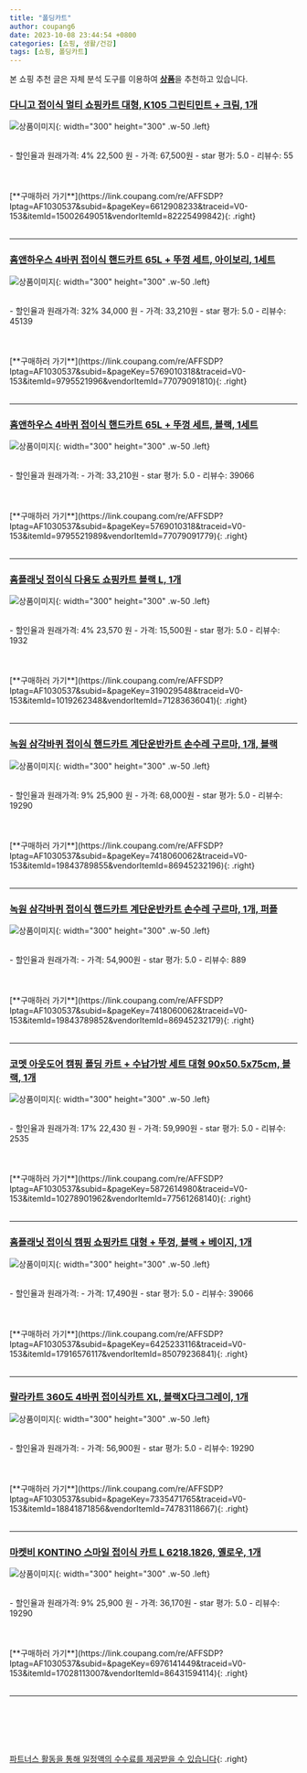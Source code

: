 ```yaml
---
title: "폴딩카트"
author: coupang6
date: 2023-10-08 23:44:54 +0800
categories: [쇼핑, 생활/건강]
tags: [쇼핑, 폴딩카트]
---
```


본 쇼핑 추천 글은 자체 분석 도구를 이용하여 [**상품**](https://link.coupang.com/a/bao1ui)을 추천하고 있습니다.

### [다니고 접이식 멀티 쇼핑카트 대형, K105 그린티민트 + 크림, 1개](https://link.coupang.com/re/AFFSDP?lptag=AF1030537&subid=&pageKey=6612908233&traceid=V0-153&itemId=15002649051&vendorItemId=82225499842)

![상품이미지](https://thumbnail8.coupangcdn.com/thumbnails/remote/230x230ex/image/rs_quotation_api/cj1k3buc/dc78aa39e76341118e1c97be4f7da27b.jpg){: width="300" height="300" .w-50 .left}


<br>
- 할인율과 원래가격: 4%  22,500   원
- 가격: 67,500원
- star 평가: 5.0
- 리뷰수: 55
<br>
<br>
<br>
<br>
[**구매하러 가기**](https://link.coupang.com/re/AFFSDP?lptag=AF1030537&subid=&pageKey=6612908233&traceid=V0-153&itemId=15002649051&vendorItemId=82225499842){: .right}
<br>
<br>

---

### [홈앤하우스 4바퀴 접이식 핸드카트 65L + 뚜껑 세트, 아이보리, 1세트](https://link.coupang.com/re/AFFSDP?lptag=AF1030537&subid=&pageKey=5769010318&traceid=V0-153&itemId=9795521996&vendorItemId=77079091810)

![상품이미지](https://thumbnail6.coupangcdn.com/thumbnails/remote/230x230ex/image/retail/images/440026018670111-0bbabe09-0482-45e4-934b-4862b2bcf081.jpg){: width="300" height="300" .w-50 .left}


<br>
- 할인율과 원래가격: 32%  34,000   원
- 가격: 33,210원
- star 평가: 5.0
- 리뷰수: 45139
<br>
<br>
<br>
<br>
[**구매하러 가기**](https://link.coupang.com/re/AFFSDP?lptag=AF1030537&subid=&pageKey=5769010318&traceid=V0-153&itemId=9795521996&vendorItemId=77079091810){: .right}
<br>
<br>

---

### [홈앤하우스 4바퀴 접이식 핸드카트 65L + 뚜껑 세트, 블랙, 1세트](https://link.coupang.com/re/AFFSDP?lptag=AF1030537&subid=&pageKey=5769010318&traceid=V0-153&itemId=9795521989&vendorItemId=77079091779)

![상품이미지](https://thumbnail8.coupangcdn.com/thumbnails/remote/230x230ex/image/retail/images/116890344928295-8add08b5-cf21-48a9-9fde-32947768ed84.jpg){: width="300" height="300" .w-50 .left}


<br>
- 할인율과 원래가격: 
- 가격: 33,210원
- star 평가: 5.0
- 리뷰수: 39066
<br>
<br>
<br>
<br>
[**구매하러 가기**](https://link.coupang.com/re/AFFSDP?lptag=AF1030537&subid=&pageKey=5769010318&traceid=V0-153&itemId=9795521989&vendorItemId=77079091779){: .right}
<br>
<br>

---

### [홈플래닛 접이식 다용도 쇼핑카트 블랙 L, 1개](https://link.coupang.com/re/AFFSDP?lptag=AF1030537&subid=&pageKey=319029548&traceid=V0-153&itemId=1019262348&vendorItemId=71283636041)

![상품이미지](https://thumbnail7.coupangcdn.com/thumbnails/remote/230x230ex/image/retail/images/9618251296959-bbceb080-5bab-4e78-a43e-13f3f8a92b65.jpg){: width="300" height="300" .w-50 .left}


<br>
- 할인율과 원래가격: 4%  23,570   원
- 가격: 15,500원
- star 평가: 5.0
- 리뷰수: 1932
<br>
<br>
<br>
<br>
[**구매하러 가기**](https://link.coupang.com/re/AFFSDP?lptag=AF1030537&subid=&pageKey=319029548&traceid=V0-153&itemId=1019262348&vendorItemId=71283636041){: .right}
<br>
<br>

---

### [녹원 삼각바퀴 접이식 핸드카트 계단운반카트 손수레 구르마, 1개, 블랙](https://link.coupang.com/re/AFFSDP?lptag=AF1030537&subid=&pageKey=7418060062&traceid=V0-153&itemId=19843789855&vendorItemId=86945232196)

![상품이미지](https://thumbnail8.coupangcdn.com/thumbnails/remote/230x230ex/image/vendor_inventory/2af8/0dd0d249333022dcc5136eeb27c5ab9e484b761be3b9ade8c034c76a882e.jpg){: width="300" height="300" .w-50 .left}


<br>
- 할인율과 원래가격: 9%  25,900   원
- 가격: 68,000원
- star 평가: 5.0
- 리뷰수: 19290
<br>
<br>
<br>
<br>
[**구매하러 가기**](https://link.coupang.com/re/AFFSDP?lptag=AF1030537&subid=&pageKey=7418060062&traceid=V0-153&itemId=19843789855&vendorItemId=86945232196){: .right}
<br>
<br>

---

### [녹원 삼각바퀴 접이식 핸드카트 계단운반카트 손수레 구르마, 1개, 퍼플](https://link.coupang.com/re/AFFSDP?lptag=AF1030537&subid=&pageKey=7418060062&traceid=V0-153&itemId=19843789852&vendorItemId=86945232179)

![상품이미지](https://thumbnail10.coupangcdn.com/thumbnails/remote/230x230ex/image/vendor_inventory/995d/3e7a2d0a60e3c51676aa475b8431c72a56fa60cb0c8364806069167eae1a.jpg){: width="300" height="300" .w-50 .left}


<br>
- 할인율과 원래가격: 
- 가격: 54,900원
- star 평가: 5.0
- 리뷰수: 889
<br>
<br>
<br>
<br>
[**구매하러 가기**](https://link.coupang.com/re/AFFSDP?lptag=AF1030537&subid=&pageKey=7418060062&traceid=V0-153&itemId=19843789852&vendorItemId=86945232179){: .right}
<br>
<br>

---

### [코멧 아웃도어 캠핑 폴딩 카트 + 수납가방 세트 대형 90x50.5x75cm, 블랙, 1개](https://link.coupang.com/re/AFFSDP?lptag=AF1030537&subid=&pageKey=5872614980&traceid=V0-153&itemId=10278901962&vendorItemId=77561268140)

![상품이미지](https://thumbnail9.coupangcdn.com/thumbnails/remote/230x230ex/image/retail/images/509660654362869-08900147-4717-4e97-bbdb-b36b823c6814.JPG){: width="300" height="300" .w-50 .left}


<br>
- 할인율과 원래가격: 17%  22,430   원
- 가격: 59,990원
- star 평가: 5.0
- 리뷰수: 2535
<br>
<br>
<br>
<br>
[**구매하러 가기**](https://link.coupang.com/re/AFFSDP?lptag=AF1030537&subid=&pageKey=5872614980&traceid=V0-153&itemId=10278901962&vendorItemId=77561268140){: .right}
<br>
<br>

---

### [홈플래닛 접이식 캠핑 쇼핑카트 대형 + 뚜껑, 블랙 + 베이지, 1개](https://link.coupang.com/re/AFFSDP?lptag=AF1030537&subid=&pageKey=6425233116&traceid=V0-153&itemId=17916576117&vendorItemId=85079236841)

![상품이미지](https://thumbnail8.coupangcdn.com/thumbnails/remote/230x230ex/image/retail/images/1120616132631055-41bd2ed5-e70b-4c2c-b9d7-43aab09396d2.jpg){: width="300" height="300" .w-50 .left}


<br>
- 할인율과 원래가격: 
- 가격: 17,490원
- star 평가: 5.0
- 리뷰수: 39066
<br>
<br>
<br>
<br>
[**구매하러 가기**](https://link.coupang.com/re/AFFSDP?lptag=AF1030537&subid=&pageKey=6425233116&traceid=V0-153&itemId=17916576117&vendorItemId=85079236841){: .right}
<br>
<br>

---

### [랄라카트 360도 4바퀴 접이식카트 XL, 블랙X다크그레이, 1개](https://link.coupang.com/re/AFFSDP?lptag=AF1030537&subid=&pageKey=7335471765&traceid=V0-153&itemId=18841871856&vendorItemId=74783118667)

![상품이미지](https://thumbnail8.coupangcdn.com/thumbnails/remote/230x230ex/image/vendor_inventory/26a1/752ceb5b189eb5cdc207f236d218cca2cda6def1f0bbce7d3912e6048542.jpg){: width="300" height="300" .w-50 .left}


<br>
- 할인율과 원래가격: 
- 가격: 56,900원
- star 평가: 5.0
- 리뷰수: 19290
<br>
<br>
<br>
<br>
[**구매하러 가기**](https://link.coupang.com/re/AFFSDP?lptag=AF1030537&subid=&pageKey=7335471765&traceid=V0-153&itemId=18841871856&vendorItemId=74783118667){: .right}
<br>
<br>

---

### [마켓비 KONTINO 스마일 접이식 카트 L 6218.1826, 옐로우, 1개](https://link.coupang.com/re/AFFSDP?lptag=AF1030537&subid=&pageKey=6976141449&traceid=V0-153&itemId=17028113007&vendorItemId=86431594114)

![상품이미지](https://thumbnail9.coupangcdn.com/thumbnails/remote/230x230ex/image/retail/images/2023/06/30/13/4/6b7e99c0-1dd7-4d41-a70f-2efcfa0a74c2.png){: width="300" height="300" .w-50 .left}


<br>
- 할인율과 원래가격: 9%  25,900   원
- 가격: 36,170원
- star 평가: 5.0
- 리뷰수: 19290
<br>
<br>
<br>
<br>
[**구매하러 가기**](https://link.coupang.com/re/AFFSDP?lptag=AF1030537&subid=&pageKey=6976141449&traceid=V0-153&itemId=17028113007&vendorItemId=86431594114){: .right}
<br>
<br>

---
<br><br><br><br><br> [파트너스 활동을 통해 일정액의 수수료를 제공받을 수 있습니다](https://link.coupang.com/a/bao1ui){: .right}